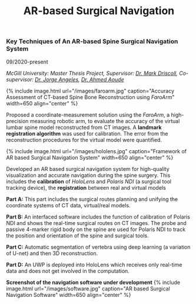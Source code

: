 ﻿---
layout: page
title: AR-based Surgical Navigation
permalink: /Research/AR-based Surgical Navigation/
---


### **Key Techniques of An AR-based Spine Surgical Navigation System**

09/2020-present

*McGill University: Master Thesis Project, Supervisor: [Dr. Mark Driscoll](https://www.mcgill.ca/mecheng/people/staff/mark-driscoll), Co-supervisor: [Dr. Jorge Angeles](https://www.mcgill.ca/mecheng/people/staff/jorgeangeles), [Dr. Ahmed Aoude](https://www.mcgill.ca/orthopaedics/our-team/ahmed-aoude-md-frcsc)*

{% include image.html url="/images/faroarm.jpg" caption="Accuracy Assessment of CT-based Spine Bone
Reconstruction using *FaroArm*" width=650 align="center" %}

Proposed a coordinate-measurement solution using the *FaroArm*, a high-precision measuring robotic arm, to evaluate the accuracy of the virtual lumbar spine model reconstructed from CT images. A **landmark registration algorithm** was used for calibration. The error from the reconstruction procedures for the virtual model were quantified.

{% include image.html url="/images/hololens.jpg" caption="Framework of AR based Surgical Navigation System" width=650 align="center" %}

Developed an AR based surgical navigation system for high-quality visualization and accurate navigation during the spine surgery. This includes the **calibration** of *HoloLens* and *Polaris NDI* (a surgical tool tracking device), the **registration** between real and virtual models

**Part A:**
This part includes the surgical routes planning and unifying the coordinate systems of CT data, virtual/real models.

**Part B:**
An interfaced software includes the function of calibration of Polaris NDI and shows the real-time surgical routes on CT images. The probe and passive 4-marker rigid body on the spine are used for Polaris NDI to track the position and orientation of the spine and surgical tools. 

**Part C:**
Automatic segmentation of vertebra using deep learning (a variation of U-net) and then 3D reconstruction.

**Part D:**
An UWP is deployed into HoloLens which receives only real-time data and does not get involved in the computation.

**Screenshot of the navigation software under development**
{% include image.html url="/images/software.jpg" caption="AR based Surgical Navigation Software" width=650 align="center" %}